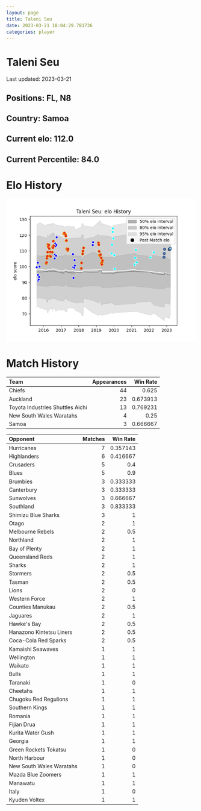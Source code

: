 ```yaml
---  
layout: page  
title: Taleni Seu  
date: 2023-03-21 18:04:29.781736  
categories: player  
---
```

# Taleni Seu


Last updated: 2023-03-21
## Positions: FL, N8

## Country: Samoa

## Current elo: 112.0

## Current Percentile: 84.0

# Elo History


![elo history](history_TaleniSeu.png)
# Match History


| Team                             |   Appearances |   Win Rate |
|:---------------------------------|--------------:|-----------:|
| Chiefs                           |            44 |   0.625    |
| Auckland                         |            23 |   0.673913 |
| Toyota Industries Shuttles Aichi |            13 |   0.769231 |
| New South Wales Waratahs         |             4 |   0.25     |
| Samoa                            |             3 |   0.666667 |

| Opponent                 |   Matches |   Win Rate |
|:-------------------------|----------:|-----------:|
| Hurricanes               |         7 |   0.357143 |
| Highlanders              |         6 |   0.416667 |
| Crusaders                |         5 |   0.4      |
| Blues                    |         5 |   0.9      |
| Brumbies                 |         3 |   0.333333 |
| Canterbury               |         3 |   0.333333 |
| Sunwolves                |         3 |   0.666667 |
| Southland                |         3 |   0.833333 |
| Shimizu Blue Sharks      |         3 |   1        |
| Otago                    |         2 |   1        |
| Melbourne Rebels         |         2 |   0.5      |
| Northland                |         2 |   1        |
| Bay of Plenty            |         2 |   1        |
| Queensland Reds          |         2 |   1        |
| Sharks                   |         2 |   1        |
| Stormers                 |         2 |   0.5      |
| Tasman                   |         2 |   0.5      |
| Lions                    |         2 |   0        |
| Western Force            |         2 |   1        |
| Counties Manukau         |         2 |   0.5      |
| Jaguares                 |         2 |   1        |
| Hawke's Bay              |         2 |   0.5      |
| Hanazono Kintetsu Liners |         2 |   0.5      |
| Coca-Cola Red Sparks     |         2 |   0.5      |
| Kamaishi Seawaves        |         1 |   1        |
| Wellington               |         1 |   1        |
| Waikato                  |         1 |   1        |
| Bulls                    |         1 |   1        |
| Taranaki                 |         1 |   0        |
| Cheetahs                 |         1 |   1        |
| Chugoku Red Regulions    |         1 |   1        |
| Southern Kings           |         1 |   1        |
| Romania                  |         1 |   1        |
| Fijian Drua              |         1 |   1        |
| Kurita Water Gush        |         1 |   1        |
| Georgia                  |         1 |   1        |
| Green Rockets Tokatsu    |         1 |   0        |
| North Harbour            |         1 |   0        |
| New South Wales Waratahs |         1 |   0        |
| Mazda Blue Zoomers       |         1 |   1        |
| Manawatu                 |         1 |   1        |
| Italy                    |         1 |   0        |
| Kyuden Voltex            |         1 |   1        |